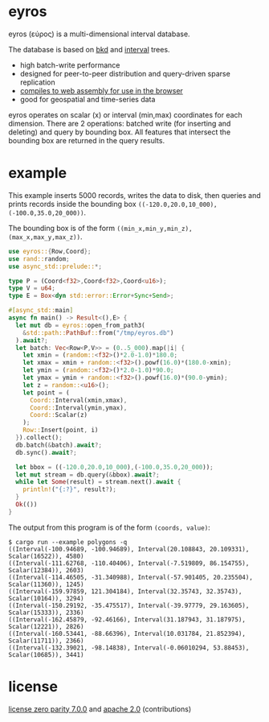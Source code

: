 # eyros

eyros (εύρος) is a multi-dimensional interval database.

The database is based on [bkd][] and [interval][] trees.

* high batch-write performance
* designed for peer-to-peer distribution and query-driven sparse replication
* [compiles to web assembly for use in the browser][eyros-npm]
* good for geospatial and time-series data

eyros operates on scalar (x) or interval (min,max) coordinates for each
dimension. There are 2 operations: batched write (for inserting and deleting)
and query by bounding box. All features that intersect the bounding box are
returned in the query results.

[bkd]: https://users.cs.duke.edu/~pankaj/publications/papers/bkd-sstd.pdf
[interval]: http://www.dgp.toronto.edu/~jstewart/378notes/22intervals/
[eyros-npm]: https://www.npmjs.com/package/eyros

# example

This example inserts 5000 records, writes the data to disk, then queries and prints records inside
the bounding box `((-120.0,20.0,10_000),(-100.0,35.0,20_000))`.

The bounding box is of the form `((min_x,min_y,min_z),(max_x,max_y,max_z))`.

``` rust
use eyros::{Row,Coord};
use rand::random;
use async_std::prelude::*;

type P = (Coord<f32>,Coord<f32>,Coord<u16>);
type V = u64;
type E = Box<dyn std::error::Error+Sync+Send>;

#[async_std::main]
async fn main() -> Result<(),E> {
  let mut db = eyros::open_from_path3(
    &std::path::PathBuf::from("/tmp/eyros.db")
  ).await?;
  let batch: Vec<Row<P,V>> = (0..5_000).map(|i| {
    let xmin = (random::<f32>()*2.0-1.0)*180.0;
    let xmax = xmin + random::<f32>().powf(16.0)*(180.0-xmin);
    let ymin = (random::<f32>()*2.0-1.0)*90.0;
    let ymax = ymin + random::<f32>().powf(16.0)*(90.0-ymin);
    let z = random::<u16>();
    let point = (
      Coord::Interval(xmin,xmax),
      Coord::Interval(ymin,ymax),
      Coord::Scalar(z)
    );
    Row::Insert(point, i)
  }).collect();
  db.batch(&batch).await?;
  db.sync().await?;

  let bbox = ((-120.0,20.0,10_000),(-100.0,35.0,20_000));
  let mut stream = db.query(&bbox).await?;
  while let Some(result) = stream.next().await {
    println!("{:?}", result?);
  }
  Ok(())
}
```

The output from this program is of the form `(coords, value)`:

```
$ cargo run --example polygons -q
((Interval(-100.94689, -100.94689), Interval(20.108843, 20.109331), Scalar(16522)), 4580)
((Interval(-111.62768, -110.40406), Interval(-7.519809, 86.154755), Scalar(12384)), 2603)
((Interval(-114.46505, -31.340988), Interval(-57.901405, 20.235504), Scalar(11360)), 1245)
((Interval(-159.97859, 121.304184), Interval(32.35743, 32.35743), Scalar(10164)), 3294)
((Interval(-150.29192, -35.475517), Interval(-39.97779, 29.163605), Scalar(15333)), 2336)
((Interval(-162.45879, -92.46166), Interval(31.187943, 31.187975), Scalar(12221)), 2826)
((Interval(-160.53441, -88.66396), Interval(10.031784, 21.852394), Scalar(11711)), 2366)
((Interval(-132.39021, -98.14838), Interval(-0.06010294, 53.88453), Scalar(10685)), 3441)
```

# license

[license zero parity 7.0.0](https://paritylicense.com/versions/7.0.0.html)
and [apache 2.0](https://www.apache.org/licenses/LICENSE-2.0.txt)
(contributions)

